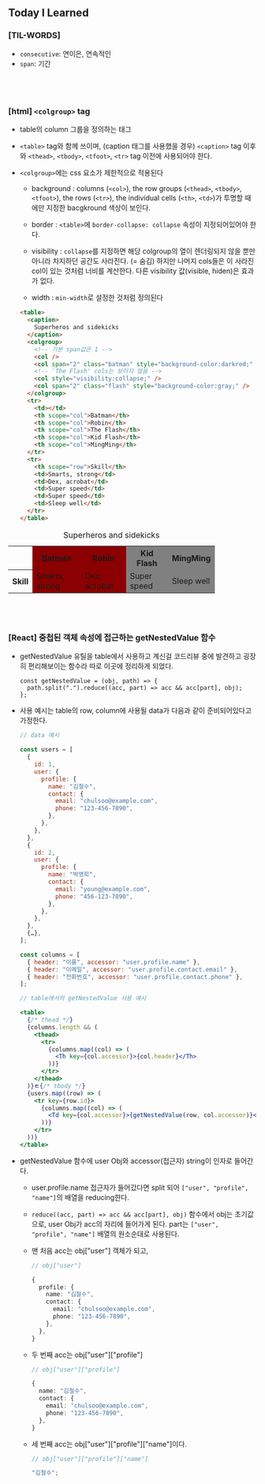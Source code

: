 ## Today I Learned

### [TIL-WORDS]

- `consecutive`: 연이은, 연속적인
- `span`: 기간

## <br />

### [html] `<colgroup>` tag

- table의 column 그룹을 정의하는 태그

- `<table>` tag와 함께 쓰이며, (caption 태그를 사용했을 경우) `<caption>` tag 이후와 `<thead>`, `<tbody>`, `<tfoot>`, `<tr>` tag 이전에 사용되어야 한다.

- `<colgroup>`에는 css 요소가 제한적으로 적용된다

  - background : columns (`<col>`), the row groups (`<thead>`, `<tbody>`, `<tfoot>`), the rows (`<tr>`), the individual cells (`<th>`, `<td>`)가 투명할 때에만 지정한 bacgkround 색상이 보인다.

  - border : `<table>`에 `border-collapse: collapse` 속성이 지정되어있어야 한다.

  - visibility : `collapse`를 지정하면 해당 colgroup의 열이 렌더링되지 않을 뿐만아니라 차지하던 공간도 사라진다. (= 숨김) 하지만 나머지 cols들은 이 사라진 col이 있는 것처럼 너비를 계산한다. 다른 visibility 값(visible, hiden)은 효과가 없다.

  - width : `min-width`로 설정한 것처럼 정의된다

  ```html
  <table>
    <caption>
      Superheros and sidekicks
    </caption>
    <colgroup>
      <!-- 기본 span값은 1 -->
      <col />
      <col span="2" class="batman" style="background-color:darkred;" />
      <!-- 'The Flash' cols는 보이지 않음 -->
      <col style="visibility:collapse;" />
      <col span="2" class="flash" style="background-color:gray;" />
    </colgroup>
    <tr>
      <td></td>
      <th scope="col">Batman</th>
      <th scope="col">Robin</th>
      <th scope="col">The Flash</th>
      <th scope="col">Kid Flash</th>
      <th scope="col">MingMing</th>
    </tr>
    <tr>
      <th scope="row">Skill</th>
      <td>Smarts, strong</td>
      <td>Dex, acrobat</td>
      <td>Super speed</td>
      <td>Super speed</td>
      <td>Sleep well</td>
    </tr>
  </table>
  ```

<table>
  <caption>
    Superheros and sidekicks
  </caption>
  <colgroup>
    <col />
    <col span="2" class="batman" style="background-color:darkred;"/>
    <col style="visibility:collapse;">
    <col span="2" class="flash" style="background-color:gray;"/>
  </colgroup>
  <tr>
    <td></td>
    <th scope="col">Batman</th>
    <th scope="col">Robin</th>
    <th scope="col">The Flash</th>
    <th scope="col">Kid Flash</th>
    <th scope="col">MingMing</th>
  </tr>
  <tr>
    <th scope="row">Skill</th>
    <td>Smarts, strong</td>
    <td>Dex, acrobat</td>
    <td>Super speed</td>
    <td>Super speed</td>
    <td>Sleep well</td>
  </tr>
</table>

## <br />

### [React] 중첩된 객체 속성에 접근하는 getNestedValue 함수

- getNestedValue 유틸을 table에서 사용하고 계신걸 코드리뷰 중에 발견하고 굉장히 편리해보이는 함수라 따로 이곳에 정리하게 되었다.

  ```tsx
  const getNestedValue = (obj, path) => {
    path.split(".").reduce((acc, part) => acc && acc[part], obj);
  };
  ```

* 사용 예시는 table의 row, column에 사용될 data가 다음과 같이 준비되어있다고 가정한다.

  ```js
  // data 예시

  const users = [
    {
      id: 1,
      user: {
        profile: {
          name: "김철수",
          contact: {
            email: "chulsoo@example.com",
            phone: "123-456-7890",
          },
        },
      },
    },
    {
      id: 2,
      user: {
        profile: {
          name: "박영희",
          contact: {
            email: "young@example.com",
            phone: "456-123-7890",
          },
        },
      },
    },
    {…},
  ];

  const columns = [
    { header: "이름", accessor: "user.profile.name" },
    { header: "이메일", accessor: "user.profile.contact.email" },
    { header: "전화번호", accessor: "user.profile.contact.phone" },
  ];
  ```

  ```jsx
  // table에서의 getNestedValue 사용 예시

  <table>
    {/* thead */}
    {columns.length && (
      <thead>
        <tr>
          {columns.map((col) => (
            <Th key={col.accessor}>{col.header}</Th>
          ))}
        </tr>
      </thead>
    )}ㅌ{/* tbody */}
    {users.map((row) => (
      <tr key={row.id}>
        {columns.map((col) => (
          <Td key={col.accessor}>{getNestedValue(row, col.accessor)}</Td>
        ))}
      </tr>
    ))}
  </table>
  ```

* getNestedValue 함수에 user Obj와 accessor(접근자) string이 인자로 들어간다.

  - user.profile.name 접근자가 들어갔다면 split 되어 `["user", "profile", "name"]`의 배열을 reducing한다.
  - `reduce((acc, part) => acc && acc[part], obj)` 함수에서 obj는 초기값으로, user Obj가 acc의 자리에 들어가게 된다. part는 `["user", "profile", "name"]` 배열의 원소순대로 사용된다.
  - 맨 처음 acc는 obj["user"] 객체가 되고,

    ```ts
    // obj["user"]

    {
      profile: {
        name: "김철수",
        contact: {
          email: "chulsoo@example.com",
          phone: "123-456-7890",
        },
      },
    }
    ```

  - 두 번째 acc는 obj["user"]["profile"]

    ```ts
    // obj["user"]["profile"]

    {
      name: "김철수",
      contact: {
        email: "chulsoo@example.com",
        phone: "123-456-7890",
      },
    }
    ```

  - 세 번째 acc는 obj["user"]["profile"]["name"]이다.

    ```ts
    // obj["user"]["profile"]["name"]

    "김철수";
    ```
